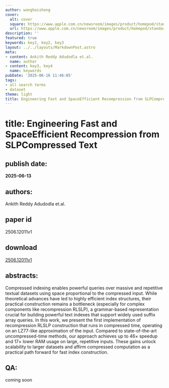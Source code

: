 ```yaml
---
author: wanghaisheng
cover:
  alt: cover
  square: https://www.apple.com.cn/newsroom/images/product/homepod/standard/Apple-HomePod-hero-230118_big.jpg.large_2x.jpg
  url: https://www.apple.com.cn/newsroom/images/product/homepod/standard/Apple-HomePod-hero-230118_big.jpg.large_2x.jpg
description: ''
featured: true
keywords: key1, key2, key3
layout: ../../layouts/MarkdownPost.astro
meta:
- content: Ankith Reddy Adudodla et.al.
  name: author
- content: key3, key4
  name: keywords
pubDate: '2025-06-16 11:46:05'
tags:
- all search terms
- dataset
theme: light
title: Engineering Fast and SpaceEfficient Recompression from SLPCompressed Text
---
```


# title: Engineering Fast and SpaceEfficient Recompression from SLPCompressed Text 
## publish date: 
**2025-06-13** 
## authors: 
  Ankith Reddy Adudodla et.al. 
## paper id
2506.12011v1
## download
[2506.12011v1](http://arxiv.org/abs/2506.12011v1)
## abstracts:
Compressed indexing enables powerful queries over massive and repetitive textual datasets using space proportional to the compressed input. While theoretical advances have led to highly efficient index structures, their practical construction remains a bottleneck (especially for complex components like recompression RLSLP), a grammar-based representation crucial for building powerful text indexes that support widely used suffix array queries.   In this work, we present the first implementation of recompression RLSLP construction that runs in compressed time, operating on an LZ77-like approximation of the input. Compared to state-of-the-art uncompressed-time methods, our approach achieves up to 46$\times$ speedup and 17$\times$ lower RAM usage on large, repetitive inputs. These gains unlock scalability to larger datasets and affirm compressed computation as a practical path forward for fast index construction.
## QA:
coming soon
